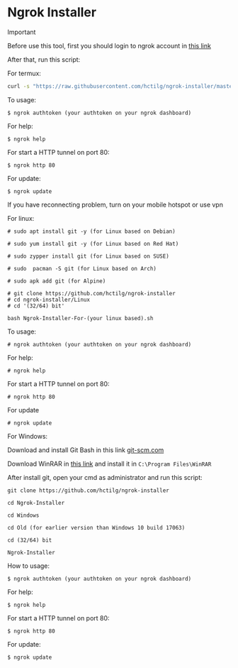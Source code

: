 # Ngrok Installer

> [!IMPORTANT]  
> Before use this tool, first you should login to ngrok account in [this link](https://dashboard.ngrok.com/login)

After that, run this script:

For termux:

```bash
curl -s "https://raw.githubusercontent.com/hctilg/ngrok-installer/master/Termux/Ngrok-Installer.sh" | sh
```

To usage:

```
$ ngrok authtoken (your authtoken on your ngrok dashboard)
```

For help:

```
$ ngrok help
```

For start a HTTP tunnel on port 80:

```
$ ngrok http 80
```

For update:

```
$ ngrok update
```

If you have reconnecting problem, turn on your mobile hotspot or use vpn

For linux:

```
# sudo apt install git -y (for Linux based on Debian)

# sudo yum install git -y (for Linux based on Red Hat)

# sudo zypper install git (for Linux based on SUSE)

# sudo  pacman -S git (for Linux based on Arch)

# sudo apk add git (for Alpine)

# git clone https://github.com/hctilg/ngrok-installer
# cd ngrok-installer/Linux
# cd '(32/64) bit'

bash Ngrok-Installer-For-(your linux based).sh
```

To usage:

```
# ngrok authtoken (your authtoken on your ngrok dashboard)
```

For help:

```
# ngrok help
```

For start a HTTP tunnel on port 80:

```
# ngrok http 80
```

For update

```
# ngrok update
```

For Windows:

Download and install Git Bash in this link [git-scm.com](https://git-scm.com/)

Download WinRAR in [this link](https://www.win-rar.com/download.html) and install it in `C:\Program Files\WinRAR`

After install git, open your cmd as administrator and run this script:

```
git clone https://github.com/hctilg/ngrok-installer

cd Ngrok-Installer

cd Windows

cd Old (for earlier version than Windows 10 build 17063)

cd (32/64) bit

Ngrok-Installer
```

How to usage:

```
$ ngrok authtoken (your authtoken on your ngrok dashboard)
```

For help:

```
$ ngrok help
```

For start a HTTP tunnel on port 80:

```
$ ngrok http 80
```

For update:

```
$ ngrok update
```
